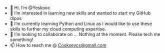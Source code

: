 - 👋 Hi, I’m @Yeskooc
- 👀 I’m interested in learning new skills and wanted to start my GitHub dipos
- 🌱 I’m currently learning Python and Linux as I would like to use these skills to further my cloud computing expertise.
- 💞️ I’m looking to collaborate on ... Nothing at the moment. Please tech me something!
- 📫 How to reach me @ Cookseycs@gmail.com

<!---
Yeskooc/Yeskooc is a ✨ special ✨ repository because its `README.md` (this file) appears on your GitHub profile.
You can click the Preview link to take a look at your changes.
--->
